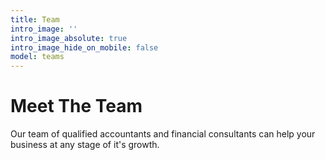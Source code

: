 ```yaml
---
title: Team
intro_image: ''
intro_image_absolute: true
intro_image_hide_on_mobile: false
model: teams
---
```


# Meet The Team

Our team of qualified accountants and financial consultants can help your business at any stage of it's growth.
